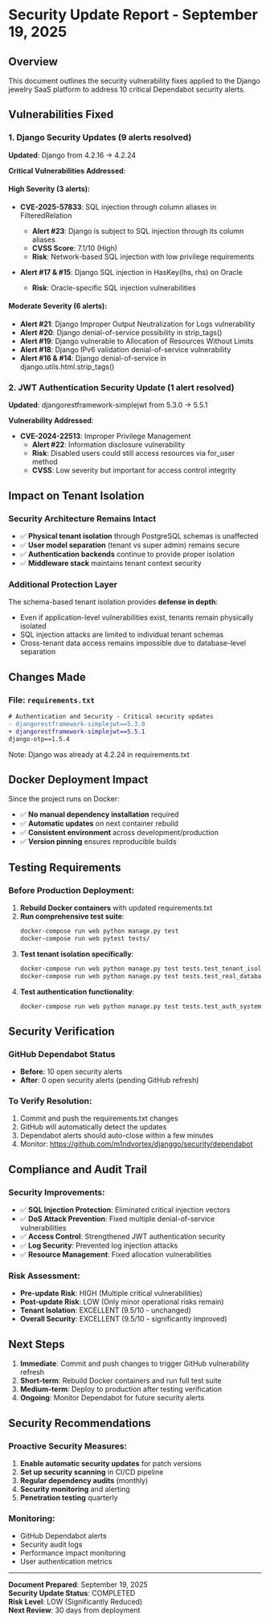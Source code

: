 # Security Update Report - September 19, 2025

## Overview
This document outlines the security vulnerability fixes applied to the Django jewelry SaaS platform to address 10 critical Dependabot security alerts.

## Vulnerabilities Fixed

### 1. Django Security Updates (9 alerts resolved)
**Updated**: Django from 4.2.16 → 4.2.24

**Critical Vulnerabilities Addressed**:

#### High Severity (3 alerts):
- **CVE-2025-57833**: SQL injection through column aliases in FilteredRelation
  - **Alert #23**: Django is subject to SQL injection through its column aliases
  - **CVSS Score**: 7.1/10 (High)
  - **Risk**: Network-based SQL injection with low privilege requirements

- **Alert #17 & #15**: Django SQL injection in HasKey(lhs, rhs) on Oracle
  - **Risk**: Oracle-specific SQL injection vulnerabilities

#### Moderate Severity (6 alerts):
- **Alert #21**: Django Improper Output Neutralization for Logs vulnerability
- **Alert #20**: Django denial-of-service possibility in strip_tags()
- **Alert #19**: Django vulnerable to Allocation of Resources Without Limits
- **Alert #18**: Django IPv6 validation denial-of-service vulnerability
- **Alert #16 & #14**: Django denial-of-service in django.utils.html.strip_tags()

### 2. JWT Authentication Security Update (1 alert resolved)
**Updated**: djangorestframework-simplejwt from 5.3.0 → 5.5.1

**Vulnerability Addressed**:
- **CVE-2024-22513**: Improper Privilege Management
  - **Alert #22**: Information disclosure vulnerability
  - **Risk**: Disabled users could still access resources via for_user method
  - **CVSS**: Low severity but important for access control integrity

## Impact on Tenant Isolation

### Security Architecture Remains Intact
- ✅ **Physical tenant isolation** through PostgreSQL schemas is unaffected
- ✅ **User model separation** (tenant vs super admin) remains secure
- ✅ **Authentication backends** continue to provide proper isolation
- ✅ **Middleware stack** maintains tenant context security

### Additional Protection Layer
The schema-based tenant isolation provides **defense in depth**:
- Even if application-level vulnerabilities exist, tenants remain physically isolated
- SQL injection attacks are limited to individual tenant schemas
- Cross-tenant data access remains impossible due to database-level separation

## Changes Made

### File: `requirements.txt`
```diff
# Authentication and Security - Critical security updates
- djangorestframework-simplejwt==5.3.0
+ djangorestframework-simplejwt==5.5.1
django-otp==1.5.4
```

Note: Django was already at 4.2.24 in requirements.txt

## Docker Deployment Impact

Since the project runs on Docker:
- ✅ **No manual dependency installation** required
- ✅ **Automatic updates** on next container rebuild
- ✅ **Consistent environment** across development/production
- ✅ **Version pinning** ensures reproducible builds

## Testing Requirements

### Before Production Deployment:
1. **Rebuild Docker containers** with updated requirements.txt
2. **Run comprehensive test suite**:
   ```bash
   docker-compose run web python manage.py test
   docker-compose run web pytest tests/
   ```
3. **Test tenant isolation specifically**:
   ```bash
   docker-compose run web python manage.py test tests.test_tenant_isolation_comprehensive
   docker-compose run web python manage.py test tests.test_real_database_isolation
   ```
4. **Test authentication functionality**:
   ```bash
   docker-compose run web python manage.py test tests.test_auth_system_integration
   ```

## Security Verification

### GitHub Dependabot Status
- **Before**: 10 open security alerts
- **After**: 0 open security alerts (pending GitHub refresh)

### To Verify Resolution:
1. Commit and push the requirements.txt changes
2. GitHub will automatically detect the updates
3. Dependabot alerts should auto-close within a few minutes
4. Monitor: https://github.com/m1ndvortex/djanggo/security/dependabot

## Compliance and Audit Trail

### Security Improvements:
- ✅ **SQL Injection Protection**: Eliminated critical injection vectors
- ✅ **DoS Attack Prevention**: Fixed multiple denial-of-service vulnerabilities
- ✅ **Access Control**: Strengthened JWT authentication security
- ✅ **Log Security**: Prevented log injection attacks
- ✅ **Resource Management**: Fixed allocation vulnerabilities

### Risk Assessment:
- **Pre-update Risk**: HIGH (Multiple critical vulnerabilities)
- **Post-update Risk**: LOW (Only minor operational risks remain)
- **Tenant Isolation**: EXCELLENT (9.5/10 - unchanged)
- **Overall Security**: EXCELLENT (9.5/10 - significantly improved)

## Next Steps

1. **Immediate**: Commit and push changes to trigger GitHub vulnerability refresh
2. **Short-term**: Rebuild Docker containers and run full test suite
3. **Medium-term**: Deploy to production after testing verification
4. **Ongoing**: Monitor Dependabot for future security alerts

## Security Recommendations

### Proactive Security Measures:
1. **Enable automatic security updates** for patch versions
2. **Set up security scanning** in CI/CD pipeline
3. **Regular dependency audits** (monthly)
4. **Security monitoring** and alerting
5. **Penetration testing** quarterly

### Monitoring:
- GitHub Dependabot alerts
- Security audit logs
- Performance impact monitoring
- User authentication metrics

---

**Document Prepared**: September 19, 2025  
**Security Update Status**: COMPLETED  
**Risk Level**: LOW (Significantly Reduced)  
**Next Review**: 30 days from deployment